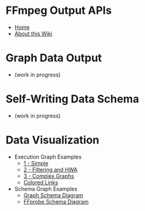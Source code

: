 <!-- First line gets deleted -->

# FFmpeg Output APIs

- [Home](Home.md)
- [About this Wiki](About/Editing-the-Docs.md)

#  Graph Data Output

- (work in progress)

#  Self-Writing Data Schema

- (work in progress)


#  Data Visualization

- Execution Graph Examples
  - [1 - Simple](visualization/Graphs-Example1.md)
  - [2 - Filtering and HWA](visualization/Graphs-Example2.md)
  - [3 - Complex Graphs](visualization/Graphs-Example3.md)
  - [Colored Links](visualization/Graphs-Example3%20-Link-Coloring.md)
- Schema Graph Examples
  - [Graph Schema Diagram](visualization/Graphs-Schema-Diagram.md)
  - [FFprobe Schema Diagram](visualization/FFprobe-Schema-Diagram.md)

